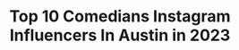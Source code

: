 ---
title: Top 10 Comedians Instagram Influencers In Austin in 2023
description: >-
  Find top comedians Instagram influencers in Austin in 2023. Most popular hashtags: #comedian #comedy #quarantine #podcast.
platform: Instagram
hits: 22
text_top: Discover the most popular Instagram profiles on inBeat.
text_bottom: inBeat holds 22 Instagram influencers like this in Austin, United States for you to contact.
profiles:
  - username: "johnnyy_2.1"
    fullname: >-
      John Rutherford Jr
    bio: >-
      St. Edwards Alum, CJ major • Personal trainer @ Equinox |Tier 2 Coach🏋🏽‍♂️ • ¥ Comedian 🤡🥴 • Johnnylift21@gmail.com📚 • Austin, Texas🥑
    location: "United States"
    followers: 3745
    engagement: 1567
    commentsToLikes: 0.064419
    id: ck6tv588hk93t0j71xb4s4i3c
    verified: false
    hashtags: "#mommasboy, #mambaout"
  - username: "ronwhiteofficial"
    fullname: >-
      Ron White
    bio: >-
      Teller of jokes. Haver of fun. Lover of life. A founding father of Number Juan Tequila 🥃 This is the OFFICIAL Instagram account for comedian Ron White
    location: "United States"
    followers: 179085
    engagement: 51
    commentsToLikes: 0.015481
    id: ck0u6m67t2dc60i1947pam7a5
    verified: true
    hashtags: "#numberjuantequila, #quarantineconcert, #livemusic, #tuesday"
  - username: "mphooseitutu"
    fullname: >-
      Mpho Osei-Tutu
    bio: >-
      World Citizen 🌍 • Son • Hubby • Dad • Actor • Comedian • Writer • Producer • CONTENT NOT TO BE USED WITHOUT MY CONSENT
    location: "United States"
    followers: 30857
    engagement: 121
    commentsToLikes: 0.031861
    id: ckapbo88n0obm0i78kqaql0m0
    verified: false
    hashtags: "#sponsored, #wcw, #seriouslysingle, #repost"
  - username: "iamrenaewithana"
    fullname: >-
      Renae Smith Trevino
    bio: >-
      The Real #captainevil Sharing Motherhood on tour w/ comedian @texastrevino Travel, toddler shenanigans, everyday adventures & humor in little squares
    location: "United States"
    followers: 14034
    engagement: 850
    commentsToLikes: 0.058123
    id: ck0w3gmjntaxy0i193h8lijac
    verified: false
    hashtags: "#captainevil, #husbandandwifeteam, #comedian, #motherhood"
  - username: "toddmccomas"
    fullname: >-
      Todd McComas
    bio: >-
      Comedian. Host of @1041podcast @funtownpodcast @docheadspodcast & @4lifepodcast - Watch the #coasttocoastroast
    location: "United States"
    followers: 30689
    engagement: 211
    commentsToLikes: 0.013862
    id: ck0ueklv4lhro0i1974ip923y
    verified: false
    hashtags: "#coasttocoastroast, #linkinbio, #tigerking, #defendingthekingdom"
  - username: "richardsarvate"
    fullname: >-
      Richard Sarvate
    bio: >-
      ◦ TikTok 1.6M @richardsarvate ◦ Comedy Special @drybarcomedy
    location: "United States"
    followers: 43506
    engagement: 4449
    commentsToLikes: 0.022355
    id: ck8tawr5qte5l0j781oluqozv
    verified: false
    hashtags: "#dating, #indiefilm, #comedyhorror, #awkward"
  - username: "heyfrase"
    fullname: >-
      Sarah Fraser
    bio: >-
      🎤Host of Hey Frase Podcast w/ @andrealopezcomedy 🎧3 Mill Pod Downloads 📩sales and booking: sarah@heyfrase.com
    location: "United States"
    followers: 22592
    engagement: 188
    commentsToLikes: 0.138270
    id: ck5c4fd2m18ht0i11q6w3x3e8
    verified: false
    hashtags: "#sarahfraser, #podcast, #howardstern, #andrealopez"
  - username: "noelashman"
    fullname: >-
      noel ashman
    bio: >-
      Multi-Award winning Film Producer..Gotti..Clinton Road ..Never Again..The Row..etc../Club Owner..Veruka..NA..Studio 54..The Plumm..Leonora etc
    location: "United States"
    followers: 203416
    engagement: 186
    commentsToLikes: 0.018277
    id: ck5pwr0dyo5yt0i11y8f1npkf
    verified: true
    hashtags: "#filmmakers, #film, #damedash, #noelashmanprojects"
  - username: "jessedittmar"
    fullname: >-
      Jesse Dittmar
    bio: >-
      Photographer Jesse Dittmar | Portraits of Accomplished Figures👇🏻
    location: "United States"
    followers: 14253
    engagement: 501
    commentsToLikes: 0.043928
    id: ck0ttf1y42fpo0i19th1ud0yg
    verified: false
    hashtags: "#photooftheday, #photographer, #actor, #whitemuslin"
  - username: "justinug_"
    fullname: >-
      Ug.
    bio: >-
      God first| Multidisciplinary Artiste | Comedian | Actor | Writer | My Ep, Vibes With Ug is out now
    location: "United States"
    followers: 131698
    engagement: 1008
    commentsToLikes: 0.026745
    id: ck15swztzf86z0i197j6vz2dx
    verified: false
    hashtags: "#justinug, #endsars, #sarsmustend, #tb"
---